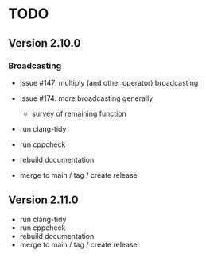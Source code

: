 # TODO

## Version 2.10.0

### Broadcasting

* issue #147: multiply (and other operator) broadcasting
* issue #174: more broadcasting generally
  * survey of remaining function

* run clang-tidy
* run cppcheck
* rebuild documentation
* merge to main / tag / create release

## Version 2.11.0

* run clang-tidy
* run cppcheck
* rebuild documentation
* merge to main / tag / create release

